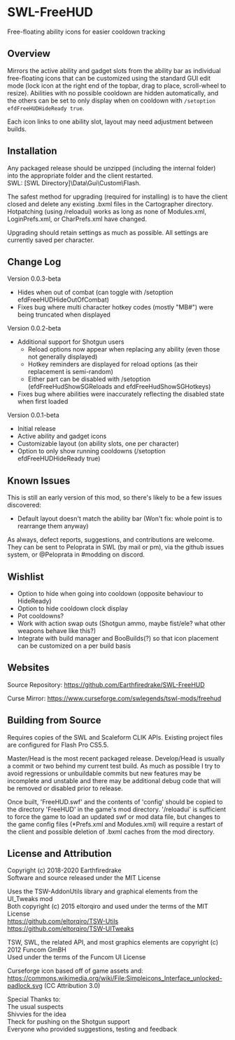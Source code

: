 # SWL-FreeHUD
Free-floating ability icons for easier cooldown tracking

## Overview
Mirrors the active ability and gadget slots from the ability bar as individual free-floating icons that can be customized using the standard GUI edit mode (lock icon at the right end of the topbar, drag to place, scroll-wheel to resize). Abilities with no possible cooldown are hidden automatically, and the others can be set to only display when on cooldown with `/setoption efdFreeHUDHideReady true`.

Each icon links to one ability slot, layout may need adjustment between builds.

## Installation
Any packaged release should be unzipped (including the internal folder) into the appropriate folder and the client restarted.
<br/>SWL: [SWL Directory]\Data\Gui\Custom\Flash.

The safest method for upgrading (required for installing) is to have the client closed and delete any existing .bxml files in the Cartographer directory. Hotpatching (using /reloadui) works as long as none of Modules.xml, LoginPrefs.xml, or CharPrefs.xml have changed.

Upgrading should retain settings as much as possible. All settings are currently saved per character.

## Change Log
Version 0.0.3-beta
+ Hides when out of combat (can toggle with /setoption efdFreeHUDHideOutOfCombat)
+ Fixes bug where multi character hotkey codes (mostly "MB#") were being truncated when displayed

Version 0.0.2-beta
+ Additional support for Shotgun users
    + Reload options now appear when replacing any ability (even those not generally displayed)
	+ Hotkey reminders are displayed for reload options (as their replacement is semi-random)
	+ Either part can be disabled with /setoption (efdFreeHudShowSGReloads and efdFreeHudShowSGHotkeys)
+ Fixes bug where abilities were inaccurately reflecting the disabled state when first loaded

Version 0.0.1-beta
+ Initial release
+ Active ability and gadget icons
+ Customizable layout (on ability slots, one per character)
+ Option to only show running cooldowns (/setoption efdFreeHUDHideReady true)

## Known Issues

This is still an early version of this mod, so there's likely to be a few issues discovered:
+ Default layout doesn't match the ability bar (Won't fix: whole point is to rearrange them anyway)

As always, defect reports, suggestions, and contributions are welcome. They can be sent to Peloprata in SWL (by mail or pm), via the github issues system, or @Peloprata in #modding on discord.

## Wishlist

+ Option to hide when going into cooldown (opposite behaviour to HideReady)
+ Option to hide cooldown clock display
+ Pot cooldowns?
+ Work with action swap outs (Shotgun ammo, maybe fist/ele? what other weapons behave like this?)
+ Integrate with build manager and BooBuilds(?) so that icon placement can be customized on a per build basis

## Websites

Source Repository: https://github.com/Earthfiredrake/SWL-FreeHUD

Curse Mirror: https://www.curseforge.com/swlegends/tswl-mods/freehud

## Building from Source
Requires copies of the SWL and Scaleform CLIK APIs. Existing project files are configured for Flash Pro CS5.5.

Master/Head is the most recent packaged release. Develop/Head is usually a commit or two behind my current test build. As much as possible I try to avoid regressions or unbuildable commits but new features may be incomplete and unstable and there may be additional debug code that will be removed or disabled prior to release.

Once built, 'FreeHUD.swf' and the contents of 'config' should be copied to the directory 'FreeHUD' in the game's mod directory. '/reloadui' is sufficient to force the game to load an updated swf or mod data file, but changes to the game config files (*Prefs.xml and Modules.xml) will require a restart of the client and possible deletion of .bxml caches from the mod directory.

## License and Attribution
Copyright (c) 2018-2020 Earthfiredrake<br/>
Software and source released under the MIT License

Uses the TSW-AddonUtils library and graphical elements from the UI_Tweaks mod<br/>
Both copyright (c) 2015 eltorqiro and used under the terms of the MIT License<br/>
https://github.com/eltorqiro/TSW-Utils <br/>
https://github.com/eltorqiro/TSW-UITweaks

TSW, SWL, the related API, and most graphics elements are copyright (c) 2012 Funcom GmBH<br/>
Used under the terms of the Funcom UI License<br/>

Curseforge icon based off of game assets and:
https://commons.wikimedia.org/wiki/File:Simpleicons_Interface_unlocked-padlock.svg (CC Attribution 3.0)

Special Thanks to:<br/>
The usual suspects<br/>
Shivvies for the idea<br/>
Theck for pushing on the Shotgun support<br/>
Everyone who provided suggestions, testing and feedback<br/>
